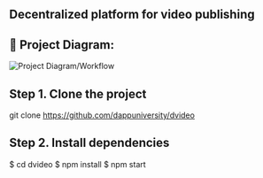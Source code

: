 ## Decentralized platform for video publishing

## 🔧 Project Diagram:
![Project Diagram/Workflow](https://i.gyazo.com/9f03d7bc067d1013966b0cb901517567.png)

## Step 1. Clone the project
git clone https://github.com/dappuniversity/dvideo

## Step 2. Install dependencies
$ cd dvideo
$ npm install
$ npm start